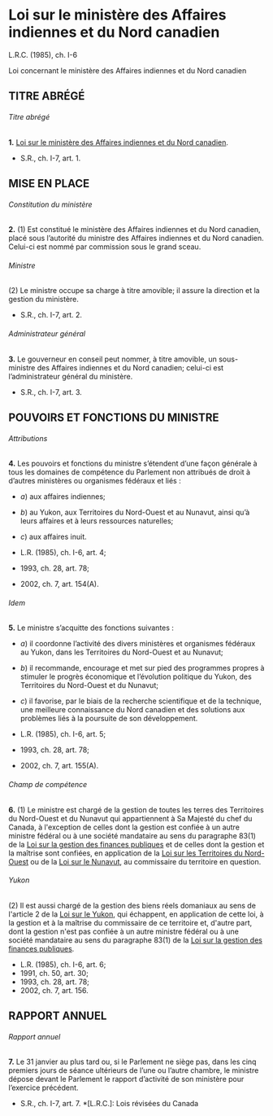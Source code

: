 # Loi sur le ministère des Affaires indiennes et du Nord canadien

L.R.C. (1985), ch. I-6

Loi concernant le ministère des Affaires indiennes et du Nord canadien

## TITRE ABRÉGÉ

###### Titre abrégé

**1.** [Loi sur le ministère des Affaires indiennes et du Nord canadien](/canada/fra/lois/I/I-6.md).

  * S.R., ch. I-7, art. 1.

## MISE EN PLACE

###### Constitution du ministère

**2.** (1) Est constitué le ministère des Affaires indiennes et du Nord canadien, placé sous l’autorité du ministre des Affaires indiennes et du Nord canadien. Celui-ci est nommé par commission sous le grand sceau.

###### Ministre

(2) Le ministre occupe sa charge à titre amovible; il assure la direction et la gestion du ministère.

  * S.R., ch. I-7, art. 2.

###### Administrateur général

**3.** Le gouverneur en conseil peut nommer, à titre amovible, un sous-ministre des Affaires indiennes et du Nord canadien; celui-ci est l’administrateur général du ministère.

  * S.R., ch. I-7, art. 3.

## POUVOIRS ET FONCTIONS DU MINISTRE

###### Attributions

**4.** Les pouvoirs et fonctions du ministre s’étendent d’une façon générale à tous les domaines de compétence du Parlement non attribués de droit à d’autres ministères ou organismes fédéraux et liés :

  * _a_) aux affaires indiennes;

  * _b_) au Yukon, aux Territoires du Nord-Ouest et au Nunavut, ainsi qu’à leurs affaires et à leurs ressources naturelles;

  * _c_) aux affaires inuit.

  * L.R. (1985), ch. I-6, art. 4;
  * 1993, ch. 28, art. 78;
  * 2002, ch. 7, art. 154(A).

###### Idem

**5.** Le ministre s’acquitte des fonctions suivantes :

  * _a_) il coordonne l’activité des divers ministères et organismes fédéraux au Yukon, dans les Territoires du Nord-Ouest et au Nunavut;

  * _b_) il recommande, encourage et met sur pied des programmes propres à stimuler le progrès économique et l’évolution politique du Yukon, des Territoires du Nord-Ouest et du Nunavut;

  * _c_) il favorise, par le biais de la recherche scientifique et de la technique, une meilleure connaissance du Nord canadien et des solutions aux problèmes liés à la poursuite de son développement.

  * L.R. (1985), ch. I-6, art. 5;
  * 1993, ch. 28, art. 78;
  * 2002, ch. 7, art. 155(A).

###### Champ de compétence

**6.** (1) Le ministre est chargé de la gestion de toutes les terres des Territoires du Nord-Ouest et du Nunavut qui appartiennent à Sa Majesté du chef du Canada, à l'exception de celles dont la gestion est confiée à un autre ministre fédéral ou à une société mandataire au sens du paragraphe 83(1) de la [Loi sur la gestion des finances publiques](/canada/fra/lois/F/F-11.md) et de celles dont la gestion et la maîtrise sont confiées, en application de la [Loi sur les Territoires du Nord-Ouest](/canada/fra/lois/N/N-27.md) ou de la [Loi sur le Nunavut](/canada/fra/lois/N/N-28.6.md), au commissaire du territoire en question.

###### Yukon

(2) Il est aussi chargé de la gestion des biens réels domaniaux au sens de l'article 2 de la [Loi sur le Yukon](/canada/fra/lois/Y/Y-2.01.md), qui échappent, en application de cette loi, à la gestion et à la maîtrise du commissaire de ce territoire et, d'autre part, dont la gestion n'est pas confiée à un autre ministre fédéral ou à une société mandataire au sens du paragraphe 83(1) de la [Loi sur la gestion des finances publiques](/canada/fra/lois/F/F-11.md).

  * L.R. (1985), ch. I-6, art. 6;
  * 1991, ch. 50, art. 30;
  * 1993, ch. 28, art. 78;
  * 2002, ch. 7, art. 156.

## RAPPORT ANNUEL

###### Rapport annuel

**7.** Le 31 janvier au plus tard ou, si le Parlement ne siège pas, dans les cinq premiers jours de séance ultérieurs de l’une ou l’autre chambre, le ministre dépose devant le Parlement le rapport d’activité de son ministère pour l’exercice précédent.

  * S.R., ch. I-7, art. 7.
  *[L.R.C.]: Lois révisées du Canada
